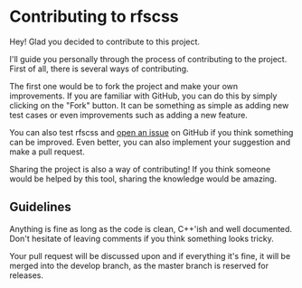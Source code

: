 # Contributing to rfscss

Hey! Glad you decided to contribute to this project.

I'll guide you personally through the process of contributing to the project. First of all, there is several ways of contributing.

The first one would be to fork the project and make your own improvements. If you are familiar with GitHub, you can do this by simply clicking on the "Fork" button. It can be something as simple as adding new test cases or even improvements such as adding a new feature.

You can also test rfscss and <a href="https://github.com/coalio/rfscss/issues/new/choose">open an issue</a> on GitHub if you think something can be improved. Even better, you can also implement your suggestion and make a pull request.

Sharing the project is also a way of contributing! If you think someone would be helped by this tool, sharing the knowledge would be amazing.

## Guidelines

Anything is fine as long as the code is clean, C++'ish and well documented. Don't hesitate of leaving comments if you think something looks tricky. 

Your pull request will be discussed upon and if everything it's fine, it will be merged into the develop branch, as the master branch is reserved for releases.
